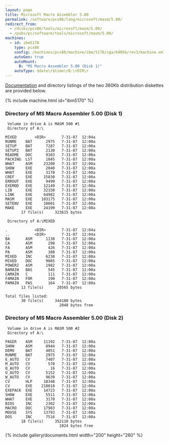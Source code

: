 ```yaml
---
layout: page
title: Microsoft Macro Assembler 5.00
permalink: /software/pcx86/lang/microsoft/masm/5.00/
redirect_from:
  - /disks/pcx86/tools/microsoft/masm/5.00/
  - /pubs/pc/software/tools/microsoft/masm/5.00/
machines:
  - id: ibm5170
    type: pcx86
    config: /machines/pcx86/machine/ibm/5170/cga/640kb/rev3/machine.xml
    autoGen: true
    autoMount:
      B: "MS Macro Assembler 5.00 (Disk 1)"
    autoType: $date\r$time\rB:\rDIR\r
---
```


[Documentation](#documents) and directory listings of the two 360Kb distribution diskettes are provided below.

{% include machine.html id="ibm5170" %}

### Directory of MS Macro Assembler 5.00 (Disk 1)

     Volume in drive A is MASM 500 #1
     Directory of A:\

    MIXED        <DIR>       7-31-87  12:04a
    RUNME    BAT      2975   7-31-87  12:00a
    SETUP    BAT      7287   7-31-87  12:00a
    SETUP2   BAT      2130   7-31-87  12:00a
    README   DOC      9103   7-31-87  12:00a
    PACKING  LST      1045   7-31-87  12:00a
    WHAT     ASM     23280   7-31-87  12:00a
    SHOW     EXE      2040   7-31-87  12:00a
    WHAT     EXE      3170   7-31-87  12:00a
    CREF     EXE     15830   7-31-87  12:00a
    ERROUT   EXE      9499   7-31-87  12:00a
    EXEMOD   EXE     12149   7-31-87  12:00a
    LIB      EXE     32150   7-31-87  12:00a
    LINK     EXE     64982   7-31-87  12:00a
    MASM     EXE    103175   7-31-87  12:00a
    SETENV   EXE     10601   7-31-87  12:00a
    MAKE     EXE     24199   7-31-87  12:00a
           17 file(s)     323615 bytes

     Directory of A:\MIXED

    .            <DIR>       7-31-87  12:04a
    ..           <DIR>       7-31-87  12:04a
    BA       ASM      1138   7-31-87  12:00a
    CA       ASM       298   7-31-87  12:00a
    FA       ASM       426   7-31-87  12:00a
    PA       ASM       388   7-31-87  12:00a
    MIXED    INC      6238   7-31-87  12:00a
    MIXED    DOC      9085   7-31-87  12:00a
    POWER2   ASM      1982   7-31-87  12:00a
    BAMAIN   BAS       545   7-31-87  12:00a
    CAMAIN   C         111   7-31-87  12:00a
    FAMAIN   FOR       190   7-31-87  12:00a
    PAMAIN   PAS       164   7-31-87  12:00a
           13 file(s)      20565 bytes

    Total files listed:
           30 file(s)     344180 bytes
                            2048 bytes free

### Directory of MS Macro Assembler 5.00 (Disk 2)

     Volume in drive A is MASM 500 #2
     Directory of A:\

    PAGER    ASM     11192   7-31-87  12:00a
    SHOW     ASM      8944   7-31-87  12:00a
    DEMO     BAT      4851   7-31-87  12:00a
    RUNME    BAT      2975   7-31-87  12:00a
    E_AUTO   CV       7407   7-31-87  12:00a
    M_AUTO   CV        570   7-31-87  12:00a
    Q_AUTO   CV         16   7-31-87  12:00a
    U_AUTO   CV       5152   7-31-87  12:00a
    W_AUTO   CV       9639   7-31-87  12:00a
    CV       HLP     18348   7-31-87  12:00a
    CV       EXE    218018   7-31-87  12:00a
    EXEPACK  EXE     14723   7-31-87  12:00a
    SHOW     EXE      5511   7-31-87  12:00a
    WHAT     EXE      3170   7-31-87  12:00a
    BIOS     INC      2302   7-31-87  12:00a
    MACRO    DOC     17983   7-31-87  12:00a
    MOUSE    SYS     13793   7-31-87  12:00a
    DOS      INC      7516   7-31-87  12:00a
           18 file(s)     352110 bytes
                            1024 bytes free

<!-- Documentation -->

{% include gallery/documents.html width="200" height="260" %}
